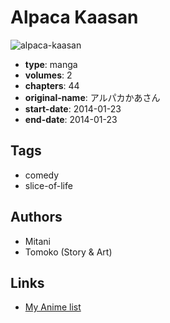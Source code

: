 # Alpaca Kaasan

![alpaca-kaasan](https://cdn.myanimelist.net/images/manga/2/149636.jpg)

-   **type**: manga
-   **volumes**: 2
-   **chapters**: 44
-   **original-name**: アルパカかあさん
-   **start-date**: 2014-01-23
-   **end-date**: 2014-01-23

## Tags

-   comedy
-   slice-of-life

## Authors

-   Mitani
-   Tomoko (Story & Art)

## Links

-   [My Anime list](https://myanimelist.net/manga/86162/Alpaca_Kaasan)
